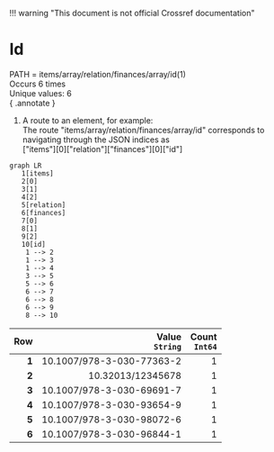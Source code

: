!!! warning "This document is not official Crossref documentation"
# Id
PATH = items/array/relation/finances/array/id(1)  
Occurs 6 times  
Unique values: 6  
{ .annotate }

1. A route to an element, for example:  
   The route "items/array/relation/finances/array/id" corresponds to navigating through the JSON indices as  
   ["items"][0]["relation"]["finances"][0]["id"]  

```mermaid
graph LR
   1[items]
   2[0]
   3[1]
   4[2]
   5[relation]
   6[finances]
   7[0]
   8[1]
   9[2]
   10[id]
    1 --> 2
    1 --> 3
    1 --> 4
    3 --> 5
    5 --> 6
    6 --> 7
    6 --> 8
    6 --> 9
    8 --> 10
```

| **Row** | **Value**<br>`String`     | **Count**<br>`Int64` |
|--------:|--------------------------:|---------------------:|
| **1**   | 10.1007/978-3-030-77363-2 | 1                    |
| **2**   | 10.32013/12345678         | 1                    |
| **3**   | 10.1007/978-3-030-69691-7 | 1                    |
| **4**   | 10.1007/978-3-030-93654-9 | 1                    |
| **5**   | 10.1007/978-3-030-98072-6 | 1                    |
| **6**   | 10.1007/978-3-030-96844-1 | 1                    |

